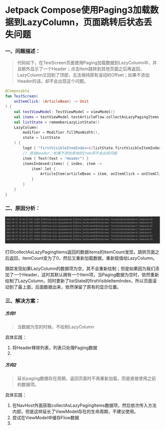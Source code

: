 # Jetpack Compose使用Paging3加载数据到LazyColumn，页面跳转后状态丢失问题



### 一、问题描述：

> 代码如下，在TestScreen页面使用Paging加载数据到LazyColumn中，并且额外显示了一个Header；点击Item跳转到其他页面之后再返回，LazyColumn又回到了顶部，无法保持原有滚动的Offset；如果不添加Header的话，却不会出现这个问题。

```kotlin
@Composable
fun TestScreen(
    onItemClick: (ArticleBean) -> Unit
) {
    val testViewModel: TestViewModel = viewModel()
    val items = testViewModel.testArticleFlow.collectAsLazyPagingItems()
    val listState = rememberLazyListState()
    LazyColumn(
        modifier = Modifier.fillMaxWidth(),
        state = listState
    ) {
        logd { "firstVisibleItemIndex=${listState.firstVisibleItemIndex} itemCount=${items.itemCount}" }
        // 添加Header，如果不添加其他的Item项不会出现问题
        item { Text(text = "Header") }
        itemsIndexed(items) { index, item ->
            item?.let {
                ArticleItem(articleBean = item, onItemClick = onItemClick)
            }
        }
    }
}
```



### 二、原因分析：

![image-20210917154852502](https://raw.githubusercontent.com/dxslin/SlinNotes/main/docs/assets/img/compose_paging_lazy_column_state.png)

打印collectAsLazyPagingItems返回的数据items的itemCount发现，跳转页面之后返回，itemCount变为了0，然后又重新加载数据，重新赋值给LazyColumn。

跟踪发现如果LazyColumn的数据项为空，其不会重新绘制；但是如果因为我们添加了一个Header，这时其默认拥有一个Item项，当Paging数据为空时，依然重新绘制了LazyColumn，同时更新了listState的firstVisibleItemIndex，所以页面滚动到了最上面，后面数据出来，依然保留了原有的显示位置。



### 三、解决方案：

##### 方向1

> 当数据为空的时候，不绘制LazyColumn

具体实践：

1. 将Header移除列表，列表只处理Paging数据
2. 



##### 方向2

> 延长paging数据存在周期，返回页面时不再重新加载，而是直接使用之前的数据项。

具体实践：

1. 在NavHost外面获取collectAsLazyPagingItems数据项，然后依次传入方法内部，但是这样延长了ViewModel存在的生命周期，不建议使用。
2. 尝试在ViewModel中缓存Flow数据
3. 



